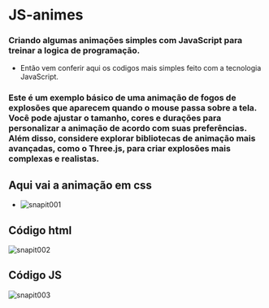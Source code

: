 # JS-animes

### Criando algumas animações simples com JavaScript para treinar a logica de programação.

- Então vem conferir aqui os codigos mais simples feito com a tecnologia JavaScript.

### Este é um exemplo básico de uma animação de fogos de explosões que aparecem quando o mouse passa sobre a tela. Você pode ajustar o tamanho, cores e durações para personalizar a animação de acordo com suas preferências. Além disso, considere explorar bibliotecas de animação mais avançadas, como o Three.js, para criar explosões mais complexas e realistas.





## Aqui vai a animação em css

- ![snapit001](https://github.com/marcosdevcodes/JS-animes/assets/112284397/073e2c19-a79a-4ff7-9cbe-c515a519f181)

## Código html

![snapit002](https://github.com/marcosdevcodes/JS-animes/assets/112284397/d41d4729-a2dc-4cdf-9e86-30f566dea5de)

## Código JS

![snapit003](https://github.com/marcosdevcodes/JS-animes/assets/112284397/e29073cb-214f-4317-9f6f-a5bef7a2d95b)
